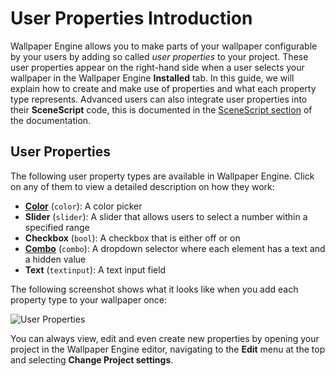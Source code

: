 # User Properties Introduction

Wallpaper Engine allows you to make parts of your wallpaper configurable by your users by adding so called *user properties* to your project. These user properties appear on the right-hand side when a user selects your wallpaper in the Wallpaper Engine **Installed** tab. In this guide, we will explain how to create and make use of properties and what each property type represents. Advanced users can also integrate user properties into their **SceneScript** code, this is documented in the [SceneScript section](/scene/scenescript/introduction) of the documentation.

## User Properties

The following user property types are available in Wallpaper Engine. Click on any of them to view a detailed description on how they work:

* [**Color**](/scene/userproperties/color) (`color`): A color picker
* **Slider** (`slider`): A slider that allows users to select a number within a specified range
* **Checkbox** (`bool`): A checkbox that is either off or on
* [**Combo**](/scene/userproperties/combo) (`combo`): A dropdown selector where each element has a text and a hidden value
* **Text** (`textinput`): A text input field

The following screenshot shows what it looks like when you add each property type to your wallpaper once:

![User Properties](/img/tutorials/scene_properties.jpg)

You can always view, edit and even create new properties by opening your project in the Wallpaper Engine editor, navigating to the **Edit** menu at the top and selecting **Change Project settings**.